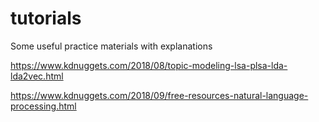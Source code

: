 # tutorials
Some useful practice materials with explanations

https://www.kdnuggets.com/2018/08/topic-modeling-lsa-plsa-lda-lda2vec.html


https://www.kdnuggets.com/2018/09/free-resources-natural-language-processing.html
